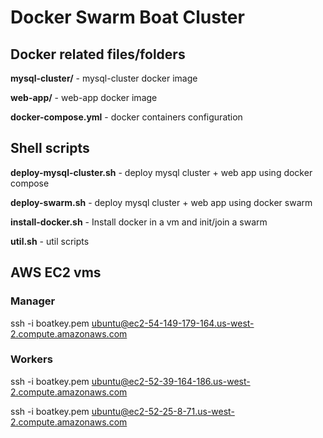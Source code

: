 # Docker Swarm Boat Cluster

## Docker related files/folders

**mysql-cluster/** - mysql-cluster docker image

**web-app/** - web-app docker image

**docker-compose.yml** - docker containers configuration

## Shell scripts

**deploy-mysql-cluster.sh** - deploy mysql cluster + web app using docker compose

**deploy-swarm.sh** - deploy mysql cluster + web app using docker swarm

**install-docker.sh** - Install docker in a vm and init/join a swarm

**util.sh** - util scripts

## AWS EC2 vms

### Manager

ssh -i boatkey.pem ubuntu@ec2-54-149-179-164.us-west-2.compute.amazonaws.com

### Workers

ssh -i boatkey.pem ubuntu@ec2-52-39-164-186.us-west-2.compute.amazonaws.com

ssh -i boatkey.pem ubuntu@ec2-52-25-8-71.us-west-2.compute.amazonaws.com
